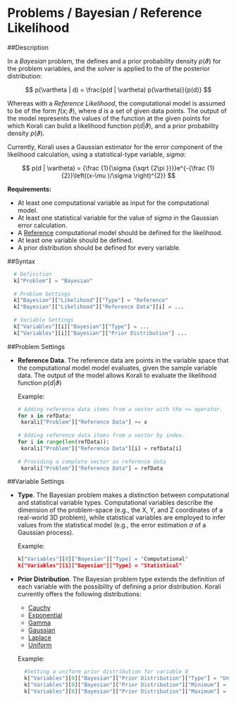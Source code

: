 # Problems / Bayesian / Reference Likelihood

##Description

In a *Bayesian* problem, the defines and a prior probability density $p(\vartheta)$ for the problem variables, and the solver is applied to the of the posterior distribution:

 $$ p(\vartheta | d) = \frac{p(d | \vartheta) p(\vartheta)}{p(d)} $$

Whereas with a *Reference Likelihood*, the computational model is assumed to be of the form $f(x;\vartheta)$, where $d$ is a set of given data points. The output of the model represents the values of the function at the given points for which Korali can build a likelihood function $p(d|\vartheta)$, and a prior probability density $p(\vartheta)$. 

Currently, Korali uses a Gaussian estimator for the error component of the likelihood calculation, using a statistical-type variable, *sigma*:

$$ p(d | \vartheta) = {\frac {1}{\sigma {\sqrt {2\pi }}}}e^{-{\frac {1}{2}}\left((x-\mu )/\sigma \right)^{2}} $$

**Requirements:**

+ At least one computational variable as input for the computational model.
+ At least one statistical variable for the value of *sigma* in the Gaussian error calculation.
+ A [Reference](/usage/models/reference) computational model should be defined for the likelihood.
+ At least one variable should be defined.
+ A prior distribution should be defined for every variable.


##Syntax

```python
  # Definition
  k["Problem"] = "Bayesian"
	
  # Problem Settings
  k["Bayesian"]["Likelihood"]["Type"] = "Reference"
  k["Bayesian"]["Likelihood"]["Reference Data"][i] = ...
	
  # Variable Settings
  k["Variables"][i]["Bayesian"]["Type"] = ...
  k["Variables"][i]["Bayesian"]["Prior Distribution"] ...
```

##Problem Settings

- **Reference Data**. The reference data are points in the variable space that the computational model model evaluates, given the sample variable data. The output of the model allows Korali to evaluate the likelihood function $p(d|\vartheta)$

	Example:
	```python
	# Adding reference data items from a vector with the += operator.
	for x in refData:
	 korali["Problem"]["Reference Data"] += x
	 
	# Adding reference data items from a vector by index.
	for i in range(len(refData)):
	 korali["Problem"]["Reference Data"][i] = refData[i]
	 
	# Providing a complete vector as reference data
	 korali["Problem"]["Reference Data"] = refData
	```

##Variable Settings

- **Type**. The Bayesian problem makes a distinction between computational and statistical variable types. Computational variables describe the dimension of the problem-space (e.g., the X, Y, and Z coordinates of a real-world 3D problem), while statistical variables are employed to infer values from the statistical model (e.g., the error estimation $\sigma$ of a Gaussian process).

	Example:
	
	```python
	k["Variables"][0]["Bayesian"]["Type] = "Computational"
	k["Variables"][1]["Bayesian"]["Type] = "Statistical"
	```

- **Prior Distribution**. The Bayesian problem type extends the definition of each variable with the possibility of defining a prior distribution. Korali currently offers the following distributions:

	- [Cauchy](/usage/distributions/cauchy)
	- [Exponential](/usage/distributions/exponential)
	- [Gamma](/usage/distributions/gamma)
	- [Gaussian](/usage/distributions/gaussian)
	- [Laplace](/usage/distributions/laplace)
	- [Uniform](/usage/distributions/uniform)

	Example:
	
	```python
	  #Setting a uniform prior distribution for variable 0
	  k["Variables"][0]["Bayesian"]["Prior Distribution"]["Type"] = "Uniform"
	  k["Variables"][0]["Bayesian"]["Prior Distribution"]["Minimum"] = -10.0
	  k["Variables"][0]["Bayesian"]["Prior Distribution"]["Maximum"] = +10.0
	```
